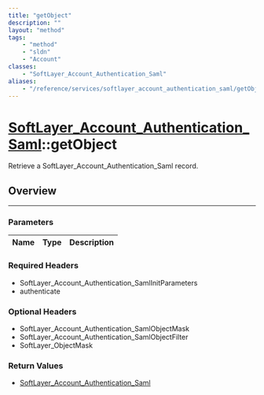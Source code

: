 ```yaml
---
title: "getObject"
description: ""
layout: "method"
tags:
    - "method"
    - "sldn"
    - "Account"
classes:
    - "SoftLayer_Account_Authentication_Saml"
aliases:
    - "/reference/services/softlayer_account_authentication_saml/getObject"
---
```

# [SoftLayer_Account_Authentication_Saml](/reference/services/SoftLayer_Account_Authentication_Saml)::getObject


Retrieve a SoftLayer_Account_Authentication_Saml record.


## Overview 


-----

### Parameters 
|Name | Type | Description |
| --- | --- | --- |


### Required Headers
* SoftLayer_Account_Authentication_SamlInitParameters
* authenticate


### Optional Headers
* SoftLayer_Account_Authentication_SamlObjectMask
* SoftLayer_Account_Authentication_SamlObjectFilter
* SoftLayer_ObjectMask

### Return Values
* <a href='/reference/datatypes/SoftLayer_Account_Authentication_Saml'>SoftLayer_Account_Authentication_Saml </a>




